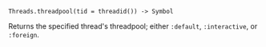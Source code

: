 ```
Threads.threadpool(tid = threadid()) -> Symbol
```

Returns the specified thread's threadpool; either `:default`, `:interactive`, or `:foreign`.
